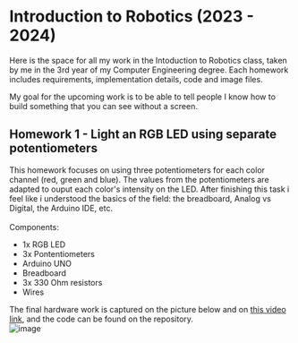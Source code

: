 # Introduction to Robotics (2023 - 2024)
Here is the space for all my work in the Intoduction to Robotics class, taken by me in the 3rd year of my Computer Engineering degree. Each homework includes requirements, implementation details, code and image files.

My goal for the upcoming work is to be able to tell people I know how to build something that you can see without a screen.

## Homework 1 - Light an RGB LED using separate potentiometers
This homework focuses on using three potentiometers for each color channel (red, green and blue). The values from the potentiometers are adapted to ouput each color's intensity on the LED.
After finishing this task i feel like i understood the basics of the field: the breadboard, Analog vs Digital, the Arduino IDE, etc.
<br> <br>
Components:
  - 1x RGB LED
  - 3x Pontentiometers
  - Arduino UNO
  - Breadboard
  - 3x 330 Ohm resistors
  - Wires

The final hardware work is captured on the picture below and on [this video link](https://www.youtube.com/), and the code can be found on the repository. 
<br>
![image](https://github.com/stefanbrb10/introductiontorobotics/assets/35970743/0af54fdd-1940-4970-a4af-ea1c8e126ec9)



